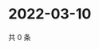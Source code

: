 # 2022-03-10

共 0 条

<!-- BEGIN WEIBO -->
<!-- 最后更新时间 Thu Mar 10 2022 03:12:16 GMT+0800 (China Standard Time) -->

<!-- END WEIBO -->
